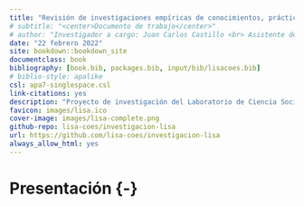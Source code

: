 ```yaml
--- 
title: "Revisión de investigaciones empíricas de conocimientos, prácticas, creencias y actitudes de investigadores sobre Ciencia Abierta"
# subtitle: "<center>Documento de trabajo</center>"
# author: "Investigador a cargo: Juan Carlos Castillo <br> Asistente de investigación: Valentina Andrade <br> Pasante: Vanessa Leyton"
date: "22 febrero 2022"
site: bookdown::bookdown_site
documentclass: book
bibliography: [book.bib, packages.bib, input/bib/lisacoes.bib]
# biblio-style: apalike
csl: apa7-singlespace.csl
link-citations: yes
description: "Proyecto de investigación del Laboratorio de Ciencia Social Abierta"
favicon: images/lisa.ico
cover-image: images/lisa-complete.png
github-repo: lisa-coes/investigacion-lisa
url: https://github.com/lisa-coes/investigacion-lisa
always_allow_html: yes
---
```


# Presentación {-}



